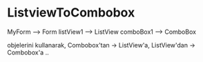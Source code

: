 # ListviewToCombobox
MyForm    --> Form
listView1 --> ListView
comboBox1 --> ComboBox

objelerini kullanarak, Combobox'tan -> ListView'a, ListView'dan -> Combobox'a ..
